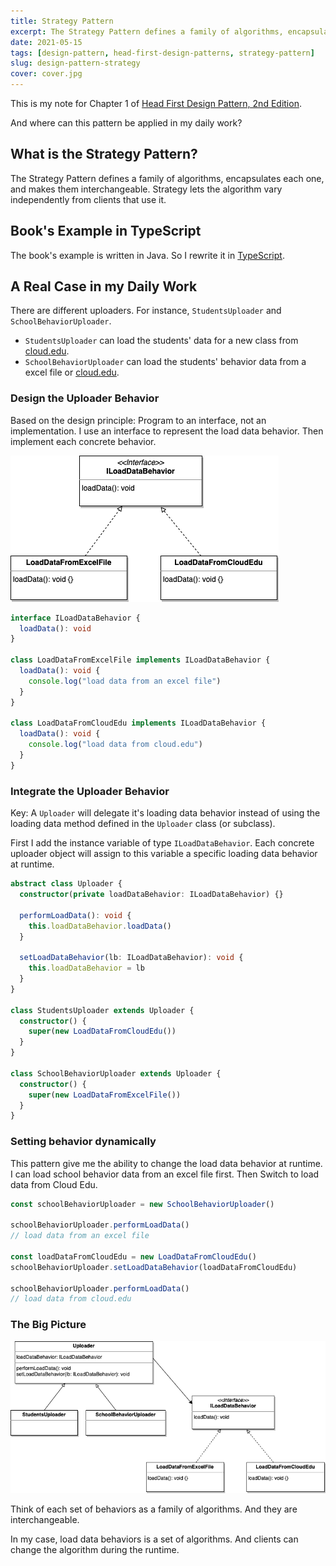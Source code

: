 ```yaml
---
title: Strategy Pattern
excerpt: The Strategy Pattern defines a family of algorithms, encapsulates each one, and makes them interchangeable. Strategy lets the algorithm vary independently from clients that use it.
date: 2021-05-15
tags: [design-pattern, head-first-design-patterns, strategy-pattern]
slug: design-pattern-strategy
cover: cover.jpg
---
```


This is my note for Chapter 1 of [Head First Design Pattern, 2nd Edition](https://learning.oreilly.com/library/view/head-first-design/9781492077992/).

And where can this pattern be applied in my daily work?

## What is the Strategy Pattern?

The Strategy Pattern defines a family of algorithms, encapsulates each one, and makes them interchangeable. Strategy lets the algorithm vary independently from clients that use it.

## Book's Example in TypeScript

The book's example is written in Java. So I rewrite it in [TypeScript](https://github.com/wtlin1228/typescript-head-first-design-patterns-2nd-edition/tree/main/01-duck).

## A Real Case in my Daily Work

There are different uploaders. For instance, `StudentsUploader` and `SchoolBehaviorUploader`.

- `StudentsUploader` can load the students' data for a new class from [cloud.edu](https://cloud.edu.tw/).
- `SchoolBehaviorUploader` can load the students' behavior data from a excel file or [cloud.edu](https://cloud.edu.tw/).

### Design the Uploader Behavior

Based on the design principle: Program to an interface, not an implementation. I use an interface to represent the load data behavior. Then implement each concrete behavior.

![UML-load-data-behavior](./load-data-behavior.png)

```ts
interface ILoadDataBehavior {
  loadData(): void
}

class LoadDataFromExcelFile implements ILoadDataBehavior {
  loadData(): void {
    console.log("load data from an excel file")
  }
}

class LoadDataFromCloudEdu implements ILoadDataBehavior {
  loadData(): void {
    console.log("load data from cloud.edu")
  }
}
```

### Integrate the Uploader Behavior

Key: A `Uploader` will delegate it's loading data behavior instead of using the loading data method defined in the `Uploader` class (or subclass).

First I add the instance variable of type `ILoadDataBehavior`. Each concrete uploader object will assign to this variable a specific loading data behavior at runtime.

```ts
abstract class Uploader {
  constructor(private loadDataBehavior: ILoadDataBehavior) {}

  performLoadData(): void {
    this.loadDataBehavior.loadData()
  }

  setLoadDataBehavior(lb: ILoadDataBehavior): void {
    this.loadDataBehavior = lb
  }
}

class StudentsUploader extends Uploader {
  constructor() {
    super(new LoadDataFromCloudEdu())
  }
}

class SchoolBehaviorUploader extends Uploader {
  constructor() {
    super(new LoadDataFromExcelFile())
  }
}
```

### Setting behavior dynamically

This pattern give me the ability to change the load data behavior at runtime. I can load school behavior data from an excel file first. Then Switch to load data from Cloud Edu.

```ts
const schoolBehaviorUploader = new SchoolBehaviorUploader()

schoolBehaviorUploader.performLoadData()
// load data from an excel file

const loadDataFromCloudEdu = new LoadDataFromCloudEdu()
schoolBehaviorUploader.setLoadDataBehavior(loadDataFromCloudEdu)

schoolBehaviorUploader.performLoadData()
// load data from cloud.edu
```

### The Big Picture

![UML-big-picture](./big-picture.png)

Think of each set of behaviors as a family of algorithms. And they are interchangeable.

In my case, load data behaviors is a set of algorithms. And clients can change the algorithm during the runtime.
